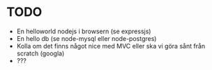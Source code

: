 TODO
====

 * En helloworld nodejs i browsern (se expressjs)
 * En hello db (se node-mysql eller node-postgres)
 * Kolla om det finns något nice med MVC eller ska vi göra sånt från scratch (googla)
 * ???
 

